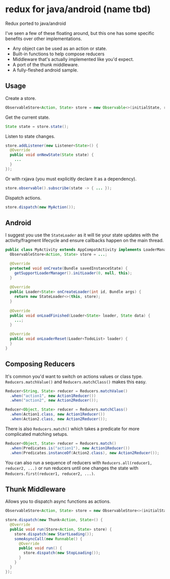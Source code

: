 # redux for java/android (name tbd)
Redux ported to java/android

I've seen a few of these floating around, but this one has some specific benefits over other implementations.
* Any object can be used as an action or state.
* Built-in functions to help compose reducers
* Middleware that's actually implemented like you'd expect.
* A port of the thunk middleware.
* A fully-fleshed android sample.

## Usage

Create a store.
```java
ObservableStore<Action, State> store = new Observable<>(initialState, reducer, middleware...);
```

Get the current state.
```java
State state = store.state();
```

Listen to state changes.
```java
store.addListener(new Listener<State>() {
  @Override
  public void onNewState(State state) {
    ...
  }
});
```

Or with rxjava (you must explicitly declare it as a dependency).
```java
store.observable().subscribe(state -> { ... });
```

Dispatch actions.
```java
store.dispatch(new MyAction());
```

## Android

I suggest you use the `StateLoader` as it will tie your state updates with the activity/fragment lifecycle and ensure callbacks happen on the main thread.
```java
public class MyActivity extends AppCompatActivity implements LoaderManager.LoaderCallbacks<State> {
  ObservableStore<Action, State> store = ...;

  @Override
  protected void onCreate(Bundle savedInstanceState) {
    getSupportLoaderManager().initLoader(0, null, this);
  }
  
  @Override
  public Loader<State> onCreateLoader(int id, Bundle args) {
    return new StateLoader<>(this, store);
  }
  
  @Override
  public void onLoadFinished(Loader<State> loader, State data) {
    ...;
  }

  @Override
  public void onLoaderReset(Loader<TodoList> loader) {
  }
}
```

## Composing Reducers

It's common you'd want to switch on actions values or class type. `Reducers.matchValue()` and `Reducers.matchClass()` makes this easy.
```java
Reducer<String, State> reducer = Reducers.matchValue()
  .when("action1", new Action1Reducer())
  .when("action2", new Action2Reducer());

Reducer<Object, State> reducer = Reducers.matchClass()
  .when(Action1.class, new Action1Reducer())
  .when(Action2.class, new Action2Reducer());
```

There is also `Reducers.match()` which takes a predicate for more complicated matching setups.
```java
Reducer<Object, State> reducer = Reducers.match()
  .when(Predicates.is("action1"), new Action1Reducer())
  .when(Predicates.instanceOf(Action2.class), new Action2Reducer());
```

You can also run a sequence of reducers with `Reducers.all(reducer1, reducer2, ...)` or run reducers until one changes the state with `Reducers.first(reducer1, reducer2, ...)`.

## Thunk Middleware

Allows you to dispatch async functions as actions.

```java
ObservableStore<Action, State> store = new ObservableStore<>(initialState, reducer, new ThunkMiddleware<>());

store.dispatch(new Thunk<Action, State>() {
  @Override
  public void run(Store<Action, State> store) {
    store.dispatch(new StartLoading());
    someAsyncCall(new Runnable() {
      @Override
      public void run() {
        store.dispatch(new StopLoading());
      }
    }
  }
});
```

